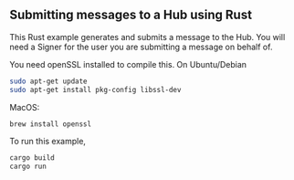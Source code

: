 ## Submitting messages to a Hub using Rust

This Rust example generates and submits a message to the Hub. You will need a Signer for the user you are submitting a message on behalf of.

You need openSSL installed to compile this. On Ubuntu/Debian
```bash
sudo apt-get update
sudo apt-get install pkg-config libssl-dev

```

MacOS:
```bash
brew install openssl
```

To run this example,
```bash
cargo build 
cargo run
```
